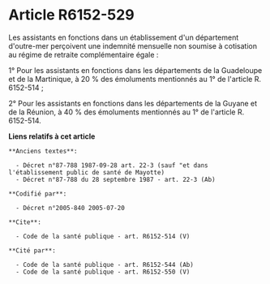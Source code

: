 # Article R6152-529

Les assistants en fonctions dans un établissement d'un département d'outre-mer perçoivent une indemnité mensuelle non soumise
à cotisation au régime de retraite complémentaire égale :

1° Pour les assistants en fonctions dans les départements de la Guadeloupe et de la Martinique, à 20 % des émoluments
mentionnés au 1° de l'article R. 6152-514 ;

2° Pour les assistants en fonctions dans les départements de la Guyane et de la Réunion, à 40 % des émoluments mentionnés au
1° de l'article R. 6152-514.

**Liens relatifs à cet article**

	**Anciens textes**:

	  - Décret n°87-788 1987-09-28 art. 22-3 (sauf "et dans l'établissement public de santé de Mayotte)
	  - Décret n°87-788 du 28 septembre 1987 - art. 22-3 (Ab)

	**Codifié par**:

	  - Décret n°2005-840 2005-07-20

	**Cite**:

	  - Code de la santé publique - art. R6152-514 (V)

	**Cité par**:

	  - Code de la santé publique - art. R6152-544 (Ab)
	  - Code de la santé publique - art. R6152-550 (V)
